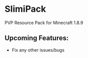 # SlimiPack
PVP Resource Pack for Minecraft 1.8.9

## Upcoming Features:
- Fix any other issues/bugs

